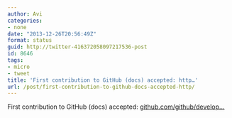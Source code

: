 ```yaml
---
author: Avi
categories:
- none
date: "2013-12-26T20:56:49Z"
format: status
guid: http://twitter-416372058097217536-post
id: 8646
tags:
- micro
- tweet
title: 'First contribution to GitHub (docs) accepted: http…'
url: /post/first-contribution-to-github-docs-accepted-http/
---
```

First contribution to GitHub (docs) accepted: [github.com/github/develop…](https://github.com/github/developer.github.com/pull/406)